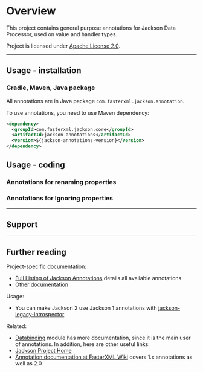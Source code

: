 # Overview

This project contains general purpose annotations for
Jackson Data Processor, used on value and handler types.

Project is licensed under [Apache License 2.0](http://www.apache.org/licenses/LICENSE-2.0).

-----

## Usage - installation

### Gradle, Maven, Java package

All annotations are in Java package `com.fasterxml.jackson.annotation`.

To use annotations, you need to use Maven dependency:

```xml
<dependency>
  <groupId>com.fasterxml.jackson.core</groupId>
  <artifactId>jackson-annotations</artifactId>
  <version>${jackson-annotations-version}</version>
</dependency>
```

## Usage - coding

### Annotations for renaming properties

### Annotations for Ignoring properties

-----

## Support

-----

## Further reading

Project-specific documentation:

* [Full Listing of Jackson Annotations](../../wiki/Jackson-Annotations) details all available annotations.
* [Other documentation](../../wiki)

Usage:

* You can make Jackson 2 use Jackson 1 annotations with [jackson-legacy-introspector](https://github.com/Laures/jackson-legacy-introspector)

Related:

* [Databinding](https://github.com/FasterXML/jackson-databind) module has more documentation, since it is the main user of annotations.
In addition, here are other useful links:
* [Jackson Project Home](http://wiki.fasterxml.com/JacksonHome)
* [Annotation documentation at FasterXML Wiki](http://wiki.fasterxml.com/JacksonAnnotations) covers 1.x annotations as well as 2.0

